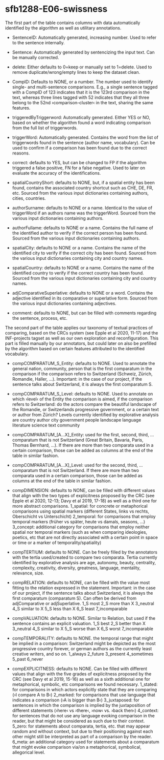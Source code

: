 # sfb1288-E06-swissness

The first part of the table contains columns with data automatically identified by the algorithm as well as utilitary annotations.

- SentenceID: Automatically generated, increasing number. Used to refer to the sentence internally.

- Sentence: Automatically generated by sentencizing the input text. Can be manually corrected.

- delete: Either defaults to 0=keep or manually set to 1=delete. Used to remove duplicate/wrong/empty lines to keep the dataset clean.

- CompID: Defaults to NONE, or a number. The number used to identify single- and multi-sentence comparisons. E.g., a single sentence tagged with a CompID of 123 indicates that it is the 123rd comparison in the text, whereas three lines tagged with 52 indicates that they all three belong to the 52nd ›comparison-cluster‹ in the text, sharing the same features.

- triggeredByTriggerword: Automatically generated. Either YES or NO, based on whether the algorithm found a word indicating comparison from the full list of triggerwords.

- triggerWord: Automatically generated. Contains the word from the list of triggerwords found in the sentence (author name, vocabulary). Can be used to confirm if a comparison has been found due to the correct reasons.

- correct: defaults to YES, but can be changed to FP if the algorithm triggered a false positive, FN for a false negative. Used to later on evaluate the accuracy of the identifications.

- spatialCountryShort: defaults to NONE, but, if a spatial entity has been found, contains the associated country shortcut such as CHE, DE, FR, etc. Sourced from the various input dictionaries containing authors, cities, countries.

- authorSurname: defaults to NONE or a name. Identical to the value of triggerWord if an authors name was the triggerWord. Sourced from the various input dictionaries containing authors.

- authorFullame: defaults to NONE or a name. Contains the full name of the identified author to verify if the correct person has been found. Sourced from the various input dictionaries containing authors.

- spatialCity: defaults to NONE or a name. Contains the name of the identified city to verify if the correct city has been found. Sourced from the various input dictionaries containing city and country names.

- spatialCountry: defaults to NONE or a name. Contains the name of the identified country to verify if the correct country has been found. Sourced from the various input dictionaries containing city and country names.

- adjComparativeSuperlative: defaults to NONE or a word. Contains the adjective identified in its comparative or superlative form. Sourced from the various input dictionaries containing adjectives.

- comment: defaults to NONE, but can be filled with comments regarding the sentence, process, etc.

The second part of the table applies our taxonomy of textual practices of comparing, based on the CRCs system (see Epple et al 2020, 11-17) and the INF-projects tagset as well as our own exploration and reconfiguration. This part is filled manually by our annotators, but could later on also be prefilled by the algorithm based on certain features attributed to the identified vocabulary.

- compCOMPARATUM_S_Entity: defaults to NONE. Used to annotate the general nation, community, person that is the first comparatum in the comparison if the comparison refers to Switzerland (Schweiz, Zürich, Romandie, Haller, …). Important: in the case of our project, if the sentence talks about Switzerland, it is always the first comparatum S.

- compCOMPARATUM_S_Level: defaults to NONE. Used to annotate on which ›level‹ of the Entity the comparison is aimed, if the comparison refers to Switzerland: do the actors compare the beautiful landscape of the Romandie, or Switzerlands progressive government, or a certain text or author from Zürich? Levels currently identified by explorative analysis are
country
author
city
government
people
landscape
language
literature
science
text
community

- compCOMPARATUM_[A...X]_Entity: used for the first, second, third, ... comparatum that is not Switzerland (Great Britain, Bavaria, Paris, Thomas Bernhard, …). If there are more than two comparata used in a certain comparison, those can be added as columns at the end of the table in similar fashion.

- compCOMPARATUM_[A...X]_Level: used for the second, third, … comparatum that is not Switzerland. If there are more than two comparata used in a certain comparison, those can be added as columns at the end of the table in similar fashion.

- compDIMENSION: defaults to NONE, can be filled with different values that align with the two types of explicitness proposed by the CRC (see Epple et al 2020, 12-13; Davy et al 2019, 17-18) as well as a third one for more abstract comparisons.
1_spatial: for concrete or metaphorical comparisons using spatial markers (different States, links vs rechts, Oberschicht vs Unterschicht)
2_temporal: for comparisons that employ temporal markers (früher vs später, heute vs damals, seasons, ...)
3_concept: additional category for comparisons that employ neither spatial nor temporal markers (such as when comparing ideologies, poetics, etc that are not directly associated with a certain point in space or time or a marker of temporality/spatiality)
- compTERTIUM: defaults to NONE. Can be freely filled by the annotators with the tertia used/created to compare two comparata. Tertia currently identified by explorative analysis are
age,
autonomy,
beauty,
centrality,
complexity,
creativity,
diversity,
greatness,
language,
mentality,
relevance,
size.

- compRELATION: defaults to NONE, can be filled with the value most fitting to the relation expressed in the statement. Important: in the case of our project, if the sentence talks about Switzerland, it is always the first comparatum (comparatum S). Can often be derived from adjComparative or adjSuperlative.
1_S most
2_S more than X
3_neutral
4_S similar to X
5_S less than X
6_S least
7_incomparable

- compVALUATION: defaults to NONE. Similar to Relation, but used if the sentence contains an explicit valuation. 
1_S best
2_S better than X
3_neutral
4_S similar to X
5_S worse than X
6_S worst
7_incomparable

- compTEMPORALITY: defaults to NONE. the temporal range that might be implied in a comparison: Switzerland might be depicted as the most progressive country forever, or german authors as the currently least creative writers, and so on.
1_always
2_future
3_present
4_sometimes
5_past
6_never

- compEXPLICITNESS: defaults to NONE. Can be filled with different values that align with the five grades of explicitness proposed by the CRC (see Davy et al 2019, 15-16) as well as a sixth additional one for metaphorical, symbolic, etc comparisons we found necessary.
1_stated: for comparisons in which actors explicitly state that they are comparing (›I compare A to B‹)
2_marked: for comparisons that use language that indicates a comparison (›A is bigger than B‹)
3_juxtaposed: for sentences in which the comparison is implied by the juxtaposition of different statements (›here‹ vs ›there‹, ›now‹ vs. ›back then‹)
4_context: for sentences that do not use any language evoking comparison in the reader, but that might be considered as such due to their context.
5_zero: for statements about comparata, tertia, etc. that may appear random and without context, but due to their positioning against each other might still be interpreted as part of a comparison by the reader.
6_meta: an additional category used for statements about a comparatum that might evoke comparison via/on a metaphorical, symbolical, allegorical level.
